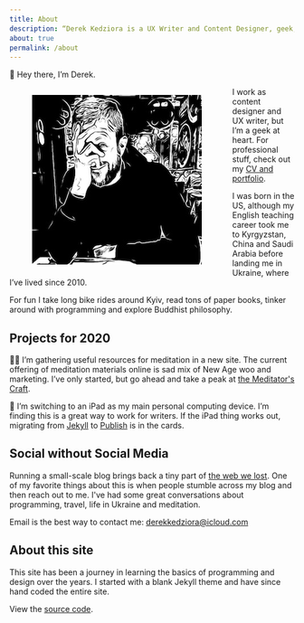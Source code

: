 ```yaml
---
title: About
description: “Derek Kedziora is a UX Writer and Content Designer, geek, tinkerer and avid reader.”   
about: true
permalink: /about
--- 
```


👋 Hey there, I’m Derek. 

<figure style="float: left; padding-right: 1em;"><img src="/static/derek.jpg" alt="The author at a cafe" title="Derek Kedziora"></figure>

I work as content designer and UX writer, but I’m a geek at heart. For professional stuff, check out my [CV and portfolio](/portfolio).

I was born in the US, although my English teaching career took me to Kyrgyzstan, China and Saudi Arabia before landing me in Ukraine, where I’ve lived since 2010.

For fun I take long bike rides around Kyiv, read tons of paper books, tinker around with programming and explore Buddhist philosophy.

## Projects for 2020

🧘‍♂️ I’m gathering useful resources for meditation in a new site. The current offering of meditation materials online is sad mix of New Age woo and marketing. I’ve only started, but go ahead and take a peak at [the Meditator's Craft](https://meditatorscraft.com "The Meditator's Craft"). 

📱 I’m switching to an iPad as my main personal computing device. I’m finding this is a great way to work for writers. If the iPad thing works out, migrating from [Jekyll](https://jekyllrb.com/) to [Publish](https://github.com/johnsundell/publish) is in the cards. 

## Social without Social Media 

Running a small-scale blog brings back a tiny part of [the web we lost](https://anildash.com/2012/12/13/the_web_we_lost/). One of my favorite things about this is when people stumble across my blog and then reach out to me. I've had some great conversations about programming, travel, life in Ukraine and meditation.  

Email is the best way to contact me: derekkedziora@icloud.com 

## About this site 

This site has been a journey in learning the basics of programming and design over the years. I started with a blank Jekyll theme and have since hand coded the entire site. 

View the [source code](https://github.com/derekkedziora/derekkedziora.com).